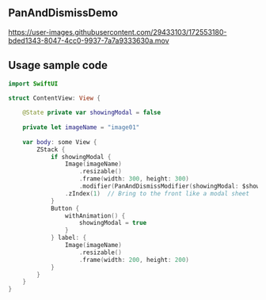 ## PanAndDismissDemo

https://user-images.githubusercontent.com/29433103/172553180-bded1343-8047-4cc0-9937-7a7a9333630a.mov

## Usage sample code

```swift
import SwiftUI

struct ContentView: View {
    
    @State private var showingModal = false
    
    private let imageName = "image01"
    
    var body: some View {
        ZStack {
            if showingModal {
                Image(imageName)
                    .resizable()
                    .frame(width: 300, height: 300)
                    .modifier(PanAndDismissModifier(showingModal: $showingModal))  // This modifier!
                .zIndex(1)  // Bring to the front like a modal sheet
            }
            Button {
                withAnimation() {
                    showingModal = true
                }
            } label: {
                Image(imageName)
                    .resizable()
                    .frame(width: 200, height: 200)
            }
        }
    }
}
```
